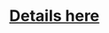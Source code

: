 # [Details here](https://vikash1976.wordpress.com/2022/09/17/values-we-receive-by-adopting-to-mutation-testing-in-our-dev-process/)

